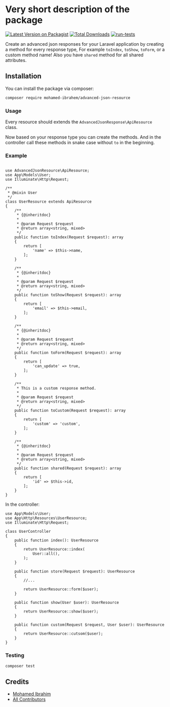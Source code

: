 # Very short description of the package

[![Latest Version on Packagist](https://img.shields.io/packagist/v/mohamed-ibrahem/advanced-json-resource.svg?style=flat-square)](https://packagist.org/packages/mohamed-ibrahem/advanced-json-resource)
[![Total Downloads](https://img.shields.io/packagist/dt/mohamed-ibrahem/advanced-json-resource.svg?style=flat-square)](https://packagist.org/packages/mohamed-ibrahem/advanced-json-resource)
[![run-tests](https://github.com/mohamed-ibrahem/advanced-json-resource/actions/workflows/run-tests.yml/badge.svg)](https://github.com/mohamed-ibrahem/advanced-json-resource/actions/workflows/run-tests.yml)

Create an advanced json responses for your Laravel application by creating a method for every response type, For example ```toIndex```, ```toShow```, ```toForm```, or a custom method name! Also you have ```shared``` method for all shared attributes.

## Installation

You can install the package via composer:

```bash
composer require mohamed-ibrahem/advanced-json-resource 
```

### Usage

Every resource should extends the ```AdvancedJsonResponse\ApiResource``` class.

Now based on your response type you can create the methods.
And in the controller call these methods in snake case without ```to``` in the beginning.

### Example

```

use AdvancedJsonResource\ApiResource;
use App\Models\User;
use Illuminate\Http\Request;

/**
 * @mixin User
 */
class UserResource extends ApiResource
{
    /**
     * {@inheritdoc}
     *
     * @param Request $request
     * @return array<string, mixed>
     */
    public function toIndex(Request $request): array
    {
        return [
            'name' => $this->name,
        ];
    }

    /**
     * {@inheritdoc}
     *
     * @param Request $request
     * @return array<string, mixed>
     */
    public function toShow(Request $request): array
    {
        return [
            'email' => $this->email,
        ];
    }

    /**
     * {@inheritdoc}
     *
     * @param Request $request
     * @return array<string, mixed>
     */
    public function toForm(Request $request): array
    {
        return [
            'can_update' => true,
        ];
    }

    /**
     * This is a custom response method.
     *
     * @param Request $request
     * @return array<string, mixed>
     */
    public function toCustom(Request $request): array
    {
        return [
            'custom' => 'custom',
        ];
    }

    /**
     * {@inheritdoc}
     *
     * @param Request $request
     * @return array<string, mixed>
     */
    public function shared(Request $request): array
    {
        return [
            'id' => $this->id,
        ];
    }
}

```

In the controller:

```
use App\Models\User;
use App\Http\Resources\UserResource;
use Illuminate\Http\Request;

class UserController
{
    public function index(): UserResource
    {
        return UserResource::index(
            User::all(),
        );
    }

    public function store(Request $request): UserResource
    {
        //...

        return UserResource::form($user);
    }

    public function show(User $user): UserResource
    {
        return UserResource::show($user);
    }

    public function custom(Request $request, User $user): UserResource
    {
        return UserResource::cutsom($user);
    }
}

```

### Testing

```bash
composer test
```

## Credits

-   [Mohamed Ibrahim](https://github.com/mohamed-ibrahim)
-   [All Contributors](../../contributors)
